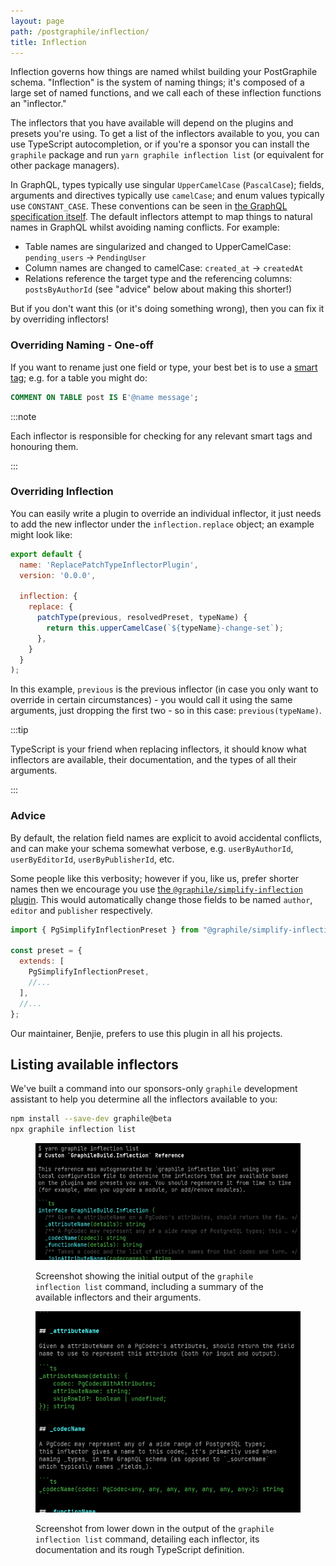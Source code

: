 ```yaml
---
layout: page
path: /postgraphile/inflection/
title: Inflection
---
```


Inflection governs how things are named whilst building your PostGraphile
schema. "Inflection" is the system of naming things; it's composed of a large
set of named functions, and we call each of these inflection functions an
"inflector."

The inflectors that you have available will depend on the plugins and presets
you're using. To get a list of the inflectors available to you, you can use
TypeScript autocompletion, or if you're a sponsor you can install the
`graphile` package and run `yarn graphile inflection list` (or equivalent for
other package managers).

In GraphQL, types typically use singular `UpperCamelCase` (`PascalCase`);
fields, arguments and directives typically use `camelCase`; and enum values
typically use `CONSTANT_CASE`. These conventions can be seen in [the GraphQL
specification itself](https://spec.graphql.org/draft/#example-916f4). The
default inflectors attempt to map things to natural names in GraphQL whilst
avoiding naming conflicts. For example:

- Table names are singularized and changed to UpperCamelCase: `pending_users` →
  `PendingUser`
- Column names are changed to camelCase: `created_at` → `createdAt`
- Relations reference the target type and the referencing columns:
  `postsByAuthorId` (see "advice" below about making this shorter!)

But if you don't want this (or it's doing something wrong), then you can fix it
by overriding inflectors!

### Overriding Naming - One-off

If you want to rename just one field or type, your best bet is to use a
[smart tag](./smart-tags.md); e.g. for a table you might do:

```sql
COMMENT ON TABLE post IS E'@name message';
```

:::note

Each inflector is responsible for checking for any relevant smart tags and
honouring them.

:::

### Overriding Inflection

You can easily write a plugin to override an individual inflector, it just
needs to add the new inflector under the `inflection.replace` object; an
example might look like:

```js
export default {
  name: 'ReplacePatchTypeInflectorPlugin',
  version: '0.0.0',

  inflection: {
    replace: {
      patchType(previous, resolvedPreset, typeName) {
        return this.upperCamelCase(`${typeName}-change-set`);
      },
    }
  }
);
```

In this example, `previous` is the previous inflector (in case you only want to
override in certain circumstances) - you would call it using the same
arguments, just dropping the first two - so in this case: `previous(typeName)`.

:::tip

TypeScript is your friend when replacing inflectors, it should know what
inflectors are available, their documentation, and the types of all their
arguments.

:::

### Advice

By default, the relation field names are explicit to avoid accidental
conflicts, and can make your schema somewhat verbose, e.g. `userByAuthorId`,
`userByEditorId`, `userByPublisherId`, etc.

Some people like this verbosity; however if you, like us, prefer shorter names
then we encourage you use
[the `@graphile/simplify-inflection` plugin](https://www.npmjs.com/package/@graphile/simplify-inflection).
This would automatically change those fields to be named `author`, `editor` and
`publisher` respectively.

```js title="graphile.config.mjs"
import { PgSimplifyInflectionPreset } from "@graphile/simplify-inflection";

const preset = {
  extends: [
    PgSimplifyInflectionPreset,
    //...
  ],
  //...
};
```

Our maintainer, Benjie, prefers to use this plugin in all his projects.

## Listing available inflectors

We've built a command into our sponsors-only `graphile` development assistant
to help you determine all the inflectors available to you:

```bash npm2yarn
npm install --save-dev graphile@beta
npx graphile inflection list
```

<figure>

![Initial output of the `graphile inflection list` command](./graphile-inflection-list-1.png)

<figcaption>Screenshot showing the initial output of the <code>graphile inflection list</code> command, including a summary of the available inflectors and their arguments.</figcaption>
</figure>

<figure>

![More detailed output from later in the `graphile inflection list` command](./graphile-inflection-list-2.png)

<figcaption>Screenshot from lower down in the output of the <code>graphile inflection list</code> command, detailing each inflector, its documentation and its rough TypeScript definition.</figcaption>
</figure>
